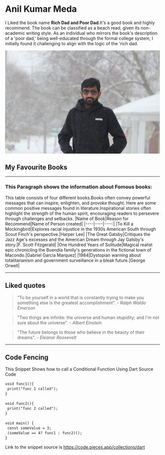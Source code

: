 # Anil Kumar Meda
I Liked the book name **Rich Dad and Poor Dad**.It's a good book and highly recommend. The book can be classified as a beach read, given its non-academic writing style. As an individual who mirrors the book's description of a 'poor dad,' being well-educated through the formal college system, I initially found it challenging to align with the logic of the 'rich dad.

![Anil Kumar Meda](abc.jpg)
## My Favourite Books

------------

### This Paragraph shows the information about Fomous books:
This table consists of four different books.Books often convey powerful messages that can inspire, enlighten, and provoke thought. Here are some common positive messages found in literature.Inspirational stories often highlight the strength of the human spirit, encouraging readers to persevere through challenges and setbacks.
|Name of Book|Reason for Recommend|Name of Person created|
|----|----|----:|
|To Kill a Mockingbird|Explores racial injustice in the 1930s American South through Scout Finch's perspective.|Harper Lee|
|The Great Gatsby|Critiques the Jazz Age's excesses and the American Dream through Jay Gatsby's story.|F. Scott Fitzgerald|
|One Hundred Years of Solitude|Magical realist epic chronicling the Buendía family's generations in the fictional town of Macondo.|Gabriel Garcia Marquez|
|1984|Dystopian warning about totalitarianism and government surveillance in a bleak future.|George Orwell|

-----------

## Liked quotes
>"To be yourself in a world that is constantly trying to make you something else is the greatest accomplishment". - *Ralph Waldo Emerson*<br>

>"Two things are infinite: the universe and human stupidity; and I'm not sure about the universe". - *Albert Einstein*<br>

>"The future belongs to those who believe in the beauty of their dreams". - *Eleanor Roosevelt*<br>

---------------

## Code Fencing
This Snippet Shows how to call a Conditional Function Using Dart Source Code
```
void func1(){
 print("func 1 called");
}

void func2(){
 print("func 2 called");
}

void main() {
 const someValue = 3;
 (someValue == 4? func1 : func2)();
}

```
Link to the snippet source is <https://code.pieces.app/collections/dart>